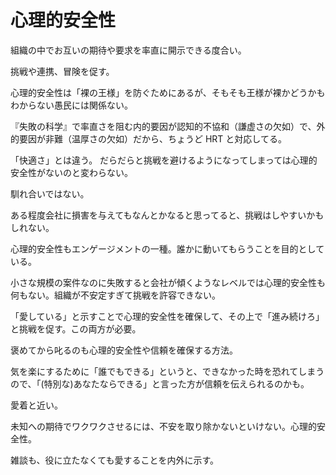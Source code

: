 # 心理的安全性

組織の中でお互いの期待や要求を率直に開示できる度合い。

挑戦や連携、冒険を促す。

心理的安全性は「裸の王様」を防ぐためにあるが、そもそも王様が裸かどうかもわからない愚民には関係ない。

『失敗の科学』で率直さを阻む内的要因が認知的不協和（謙虚さの欠如）で、外的要因が非難（温厚さの欠如）だから、ちょうど HRT と対応してる。

「快適さ」とは違う。
だらだらと挑戦を避けるようになってしまっては心理的安全性がないのと変わらない。

馴れ合いではない。

ある程度会社に損害を与えてもなんとかなると思ってると、挑戦はしやすいかもしれない。

心理的安全性もエンゲージメントの一種。誰かに動いてもらうことを目的としている。

小さな規模の案件なのに失敗すると会社が傾くようなレベルでは心理的安全性も何もない。組織が不安定すぎて挑戦を許容できない。

「愛している」と示すことで心理的安全性を確保して、その上で「進み続けろ」と挑戦を促す。この両方が必要。

褒めてから叱るのも心理的安全性や信頼を確保する方法。

気を楽にするために「誰でもできる」というと、できなかった時を恐れてしまうので、「(特別な)あなたならできる」と言った方が信頼を伝えられるのかも。

愛着と近い。

未知への期待でワクワクさせるには、不安を取り除かないといけない。心理的安全性。

雑談も、役に立たなくても愛することを内外に示す。

